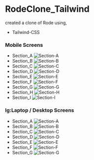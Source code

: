 # RodeClone_Tailwind
created a clone of Rode using, 
- Tailwind-CSS

### Mobile Screens
- Section_A
![Section-A](./images/Screens/screen-1_Mobile.png)
- Section_B
![Section-B](./images/Screens/screen-2_Mobile.png)
- Section_C
![Section-C](./images/Screens/screen-3_Mobile.png)
- Section_D
![Section-D](./images/Screens/screen-4_Mobile.png)
- Section_E
![Section-E](./images/Screens/screen-5_Mobile.png)
- Section_F
![Section-F](./images/Screens/screen-6_Mobile.png)
- Section_G
![Section-G](./images/Screens/screen-7_Mobile.png)
- Section_H
![Section-H](./images/Screens/screen-8_Mobile.png)
- Section_I
![Section-I](./images/Screens/screen-9_Mobile.png)

### lg:Laptop / Desktop Screens
- Section_A
![Section-A](./images/Screens/section_1.png)
- Section_B
![Section-B](./images/Screens/section_2.png)
- Section_C
![Section-C](./images/Screens/section_3.png)
- Section_D
![Section-D](./images/Screens/section_4.png)
- Section_E
![Section-E](./images/Screens/section_5.png)
- Section_F
![Section-F](./images/Screens/section_6.png)
- Section_G
![Section-G](./images/Screens/section_7.png)